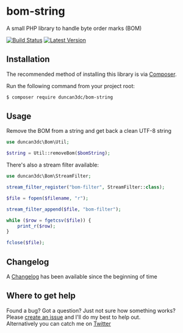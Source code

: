 # bom-string
A small PHP library to handle byte order marks (BOM)

[![Build Status](https://img.shields.io/travis/duncan3dc/bom-string.svg)](https://travis-ci.org/duncan3dc/bom-string)
[![Latest Version](https://img.shields.io/packagist/v/duncan3dc/bom-string.svg)](https://packagist.org/packages/duncan3dc/bom-string)


## Installation

The recommended method of installing this library is via [Composer](//getcomposer.org/).

Run the following command from your project root:

```bash
$ composer require duncan3dc/bom-string
```


## Usage

Remove the BOM from a string and get back a clean UTF-8 string
```php
use duncan3dc\Bom\Util;

$string = Util::removeBom($bomString);
```


There's also a stream filter available:
```php
use duncan3dc\Bom\StreamFilter;

stream_filter_register("bom-filter", StreamFilter::class);

$file = fopen($filename, "r");

stream_filter_append($file, "bom-filter");

while ($row = fgetcsv($file)) {
    print_r($row);
}

fclose($file);
```


## Changelog
A [Changelog](CHANGELOG.md) has been available since the beginning of time


## Where to get help
Found a bug? Got a question? Just not sure how something works?  
Please [create an issue](//github.com/duncan3dc/bom-string/issues) and I'll do my best to help out.  
Alternatively you can catch me on [Twitter](https://twitter.com/duncan3dc)
